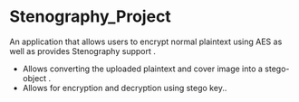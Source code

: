 # Stenography_Project
An application that allows users to encrypt normal plaintext using AES as well as provides Stenography support .

- Allows converting the uploaded plaintext and cover image into a stego-object .
- Allows for encryption and decryption using stego key.. 
